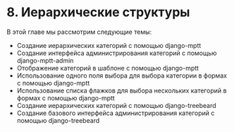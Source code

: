 # 8. Иерархические структуры

В этой главе мы рассмотрим следующие темы:

* Создание иерархических категорий с помощью django-mptt
* Создание интерфейса администрирования категорий с помощью django-mptt-admin
* Отображение категорий в шаблоне с помощью django-mptt
* Использование одного поля выбора для выбора категории в формах с помощью django-mptt
* Использование списка флажков для выбора нескольких категорий в формах с помощью django-mptt
* Создание иерархических категорий с помощью django-treebeard
* Создание базового интерфейса администрирования категорий с помощью django-treebeard
